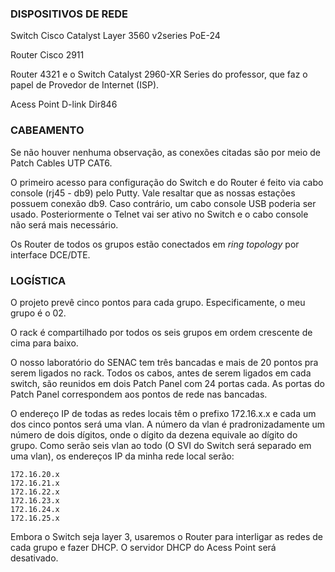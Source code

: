 ### DISPOSITIVOS DE REDE
Switch Cisco Catalyst Layer 3560 v2series PoE-24

Router Cisco 2911

Router 4321 e o Switch Catalyst 2960-XR Series do professor, que faz o papel de Provedor de Internet (ISP).

Acess Point D-link Dir846

### CABEAMENTO
Se não houver nenhuma observação, as conexões citadas são por meio de Patch Cables UTP CAT6.

O primeiro acesso para configuração do Switch e do Router é feito via cabo console (rj45 - db9) pelo Putty. Vale resaltar que as nossas estações possuem conexão db9. Caso contrário, um cabo console USB poderia ser usado. Posteriormente o Telnet vai ser ativo no Switch e o cabo console não será mais necessário.

Os Router de todos os grupos estão conectados em *ring topology* por interface DCE/DTE.

### LOGÍSTICA
O projeto prevê cinco pontos para cada grupo. Especificamente, o meu grupo é o 02.

O rack é compartilhado por todos os seis grupos em ordem crescente de cima para baixo.

O nosso laboratório do SENAC tem três bancadas e mais de 20 pontos pra serem ligados no rack. Todos os cabos, antes de serem ligados em cada switch, são reunidos em dois Patch Panel com 24 portas cada. As portas do Patch Panel correspondem aos pontos de rede nas bancadas.

O endereço IP de todas as redes locais têm o prefixo 172.16.x.x e cada um dos cinco pontos será uma vlan. A número da vlan é pradronizadamente um número de dois dígitos, onde o dígito da dezena equivale ao dígito do grupo. Como serão seis vlan ao todo (O SVI do Switch será separado em uma vlan), os endereços IP da minha rede local serão:
~~~
172.16.20.x
172.16.21.x
172.16.22.x
172.16.23.x
172.16.24.x
172.16.25.x
~~~

Embora o Switch seja layer 3, usaremos o Router para interligar as redes de cada grupo e fazer DHCP. O servidor DHCP do Acess Point será desativado.

<img scr="imgs/img01.jpg" alt="" style="max-width: 200">
<img scr="imgs/img02.jpg" alt="" style="max-width: 200">
